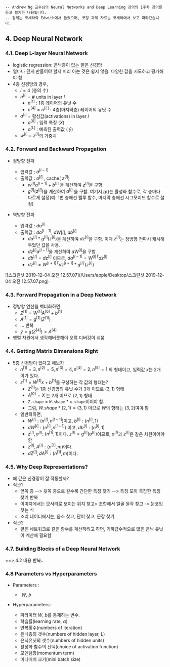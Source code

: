 

```
-- Andrew Ng 교수님의 Neural Networks and Deep Learning 강의의 1주차 강의를 듣고 필기한 내용입니다.
-- 강의는 코세라와 Edwith에서 들었으며, 코딩 과제 자료는 코세라에서 보고 따라갔습니다.
```

## 4. Deep Neural Network

### 4.1. Deep L-layer Neural Network

- logistic regression:  은닉층이 없는 얕은 신경망
- 얼마나 깊게 만들어야 할지 미리 아는 것은 쉽지 않음. 다양한 값을 시도하고 평가해야 함
- 4층 신경망의 경우,
  - $l = 4$ (층의 수)
  - $n^{[l]}$ = # units in layer $l$
    - $n^{[1]}$ : 1층 레이어의 유닛 수
    - $n^{[4]} = n^{[L]}$ : 4층(마지막층) 레이어의 유닛 수
  - $a^{[l]}$ = 활성값(activations) in layer $l$
    -  $a^{[0]}$ : 입력 특징 ($X$)
    -  $a^{[L]}$ : 예측된 출력값 ( $\hat y$)
  - $w^{[l]}$ = $z^{[l]}$의 가중치

### 4.2. **Forward and Backward Propagation**

- 정방향 전파
  - 입력값 : $a^{[l-1]}$
  - 출력값 : $a^{[l]}$ , cache( $z^{[l]}$)
    - $w^{[l]}a^{[l-1]} + b^{[l]}$ 을 계산하여 $z^{[l]}$을 구함
    - $g^{[l]}(z^{[l]})$을 계산하여 $a^{[l]}$ 을 구함. 여기서 $g()$는 활성화 함수로, 각 층마다 다르게 설정(예: 1번 층에선 렐루 함수, 마지막 층에선 시그모이드 함수로 설정)

- 역방향 전파
  - 입력값 : $da^{[l]}$
  - 출력값 : $da^{[l-1]}$, $dW[l]$, $db^{[l]}$
    - $da^{[l]} * g^{[l]}(z^{[l]})$을 계산하여 $dz^{[l]}$을 구함. 이때 $z^{[l]}$는 정방향 전파시 캐시해두었던 값을 사용.
    - $dz^{[l]}a^{[l-1]}$을 계산하여 $dW^{[l]}$을 구함
    - $db^{[l]} = dz^{[l]}$ 이므로, $da^{[l-1]} = W^{[l]T}dz^{[l]}$
    - $dz^{[l]} = W^{[l+1]T}dz^{[l+1]}*g^{[l]'}(z^{[l]})$

![스크린샷 2019-12-04 오전 12.57.07](/Users/apple/Desktop/스크린샷 2019-12-04 오전 12.57.07.png)

### 4.3. **Forward Propagation in a Deep Network**

- 정방향 연산을 벡터화하면
  - $Z^{[1]} = W^{[1]}A^{[0]} + b^{[1]}$
  - $A^{[1]} = g^{[1]}(Z^{[1]})$
  - ... 반복 
  - $\hat y = g(Z^{[4]}) = A^{[4]}$
- 행렬 차원에서 생각해버릇해야 오류 디버깅이 쉬움



### 4.4. **Getting Matrix Dimensions Right**

- 5층 신경망이 있다고 해보자
  - $n^{[1]}=3, n^{[2]}=5, n^{[3]}=4, n^{[4]}=2, n^{[5]}=1$ 의 형태이고, 입력값 $x$는 2개이가 있다.
  - $z^{[1]} = W^{[1]}x + b^{[1]}$를 구성하는 각 값의 형태는? 
    - $Z^{[1]}$는 1층 신경망의 유닛 수가 3개 이므로 $(3,1)$ 형태
    - $A^{[0]} = X$ 는 2개 이므로  $(2,1)$ 형태
    - `Z.shape` = `W.shape` * `x.shape`이어야 함. 
    - 그럼, $W.shape * (2,1) = (3,1)$ 이므로 $W$의 형태는 $(3,2)$여야 함
  - 일반화하면, 
    -  $W^{[l]} : (n^{[l]}, n^{[l-1]})$이고, $b^{[l]} : (n^{[l]}, 1)$
    -  $dW^{[l]} : (n^{[l]}, n^{[l-1]})$ 이고, $db^{[l]} : (n^{[l]}, 1)$
    -  $z^{[l]}, a^{[l]}$: $(n^{[1]}, 1)$이다. $z^{[l]} = g^{[l]}(a^{[l]})$이므로, $a^{[l]}$과 $z^{[l]}$은 같은 차원이어야 함
    -  $Z^{[l]}, A^{[l]}:(n^{[1]}, m)$이다. 
    -  $dZ^{[l]}, dA^{[l]}:(n^{[1]}, m)$이다. 

### 4.5. **Why Deep Representations?** 

- 왜 깊은 신경망이 잘 작동할까? 
- 직관1
  - 앞쪽 층 --> 뒷쪽 층으로 갈수록 간단한 특징 찾기 --> 특징 모아 복잡한 특징 찾기 반복
  - 이미지에서는 모서리로 보이는 위치 찾고> 조합해서 얼굴 윤곽 찾고 -> 눈코입 찾는 식
  - 소리 데이터에서는, 음소 찾고,  단어 찾고, 문장 찾기
- 직관2
  - 얕은 네트워크로 같은 함수를 계산하려고 하면, 기하급수적으로 많은 은닉 유닛이 계산에 필요함



### 4.7. **Building Blocks of a Deep Neural Network** 

==> 4.2 내용 반복..



### 4.8 **Parameters vs Hyperparameters**

- Parameters : 
  - ​	$W$, $b$ 

- Hyperparameters: 
  - 파라미터 $W$, $b$를 통제하는 변수. 
  - 학습률(learning rate,  $\alpha$)
  - 반복횟수(numbers of iteration)
  - 은닉층의 갯수(numbers of hidden layer, L)
  - 은닉유닛의 갯수(numbers of hidden units)
  - 활성화 함수의 선택(choice of activation function)
  - 모멘텀항(momentum term)
  - 미니배치 크기(mini batch size)